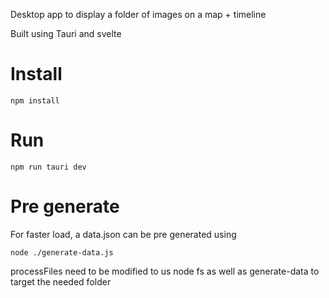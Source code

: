 Desktop app to display a folder of images on a map + timeline

Built using Tauri and svelte


# Install

```
npm install
```

# Run

```
npm run tauri dev    
```

# Pre generate

For faster load, a data.json can be pre generated using
```
node ./generate-data.js
```

processFiles need to be modified to us node fs as well as generate-data to target the needed folder